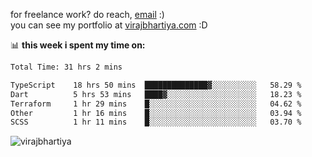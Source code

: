 for freelance work? do reach, [email](mailto:vlbhartiya@gmail.com) :)<br/>
you can see my portfolio at [virajbhartiya.com](https://virajbhartiya.com) :D

📊 **this week i spent my time on:**

<!--START_SECTION:waka-->

```txt
Total Time: 31 hrs 2 mins

TypeScript    18 hrs 50 mins  ██████████████▓░░░░░░░░░░   58.29 %
Dart          5 hrs 53 mins   ████▓░░░░░░░░░░░░░░░░░░░░   18.23 %
Terraform     1 hr 29 mins    █░░░░░░░░░░░░░░░░░░░░░░░░   04.62 %
Other         1 hr 16 mins    █░░░░░░░░░░░░░░░░░░░░░░░░   03.94 %
SCSS          1 hr 11 mins    █░░░░░░░░░░░░░░░░░░░░░░░░   03.70 %
```

<!--END_SECTION:waka-->

<p align="left"> <img src="https://komarev.com/ghpvc/?username=virajbhartiya&color=blue" alt="virajbhartiya" /> </p>
